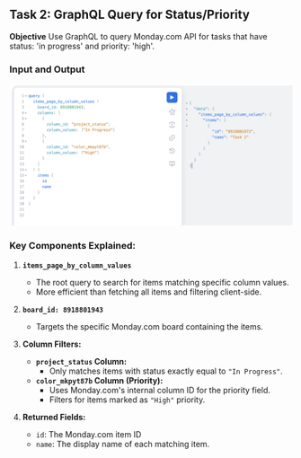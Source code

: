 ## Task 2: GraphQL Query for Status/Priority

**Objective** Use GraphQL to query Monday.com API for tasks that have status: 'in progress' and priority: 'high'. 

### Input and Output
![2.1](screenshots/2.1.png)

### Key Components Explained:

1. **`items_page_by_column_values`**  
   - The root query to search for items matching specific column values.  
   - More efficient than fetching all items and filtering client-side.  

2. **`board_id: 8918801943`**  
   - Targets the specific Monday.com board containing the items.  

3. **Column Filters:**  
   - **`project_status` Column:**  
     - Only matches items with status exactly equal to `"In Progress"`.  
   - **`color_mkpyt87b` Column (Priority):**  
     - Uses Monday.com's internal column ID for the priority field.  
     - Filters for items marked as `"High"` priority.  

4. **Returned Fields:**  
   - `id`: The Monday.com item ID
   - `name`: The display name of each matching item.  
